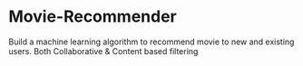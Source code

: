 # Movie-Recommender
Build a machine learning algorithm to recommend movie to new and existing users. Both Collaborative &amp; Content based filtering
